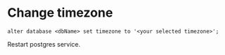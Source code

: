 # Change timezone

```
alter database <dbName> set timezone to '<your selected timezone>';
```

Restart postgres service.
